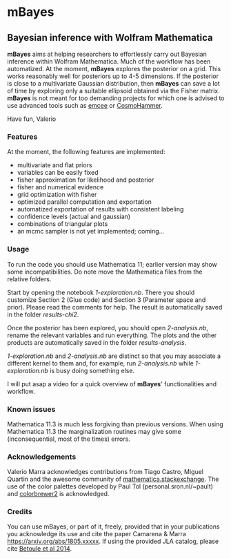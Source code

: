# **mBayes**
## Bayesian inference with Wolfram Mathematica

**mBayes** aims at helping researchers to effortlessly carry out Bayesian inference within Wolfram Mathematica. Much of the workflow has been automatized. At the moment, **mBayes** explores the posterior on a grid. This works reasonably well for posteriors up to 4-5 dimensions. If the posterior is close to a multivariate Gaussian distribution, then **mBayes** can save a lot of time by exploring only a suitable ellipsoid obtained via the Fisher matrix.
**mBayes** is not meant for too demanding projects for which one is advised to use advanced tools such as [emcee](https://github.com/dfm/emcee) or [CosmoHammer](https://github.com/cosmo-ethz/CosmoHammer).

Have fun,
Valerio

### Features

At the moment, the following features are implemented:
* multivariate and flat priors
* variables can be easily fixed
* fisher approximation for likelihood and posterior
* fisher and numerical evidence
* grid optimization with fisher
* optimized parallel computation and exportation 
* automatized exportation of results with consistent labeling 
* confidence levels (actual and gaussian)
* combinations of triangular plots
* an mcmc sampler is not yet implemented; coming...

### Usage

To run the code you should use Mathematica 11; earlier version may show some incompatibilities. Do note move the Mathematica files from the relative folders.

Start by opening the notebook *1-exploration.nb*. There you should customize Section 2 (Glue code) and Section 3 (Parameter space and prior). Please read the comments for help. The result is automatically saved in the folder *results-chi2*.

Once the posterior has been explored, you should open *2-analysis.nb*, rename the relevant variables and run everything. The plots and the other products are automatically saved in the folder *results-analysis*.

*1-exploration.nb* and *2-analysis.nb* are distinct so that you may associate a different kernel to them and, for example, run *2-analysis.nb* while *1-exploration.nb* is busy doing something else.

I will put asap a video for a quick overview of **mBayes**' functionalities and workflow.

### Known issues

Mathematica 11.3 is much less forgiving than previous versions. When using Mathematica 11.3 the marginalization routines may give some (inconsequential, most of the times) errors.


### Acknowledgements

Valerio Marra acknowledges contributions from Tiago Castro, Miguel Quartin and the awesome community of [mathematica.stackexchange](https://mathematica.stackexchange.com). The use of the color palettes developed by Paul Tol (personal.sron.nl/~pault) and [colorbrewer2](http://colorbrewer2.org) is acknowledged.


### Credits

You can use mBayes, or part of it, freely, provided that in your publications you acknowledge its use and cite the paper Camarena & Marra <https://arxiv.org/abs/1805.xxxxx>.
If using the provided JLA catalog, please cite [Betoule et al 2014](https://arxiv.org/abs/1401.4064).



















